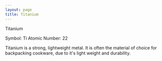 ```yaml
--- 
layout: page
title: Titanium
---
```

Titanium

Symbol: Ti
Atomic Number: 22

Titanium is a strong, lightweight metal. It is often the material of choice for backpacking cookware, due to it's light weight and durability.
